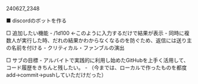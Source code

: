 240627_2348

■ discordのボットを作る

□ 追加したい機能
    - /1d100 ←このように入力するだけで結果が表示
    - 同時に複数人が実行した時、だれの結果かわからなくなるのを防ぐため、返信には送り主の名前を付ける
    - クリティカル・ファンブルの演出

□ サブの目標
    - アルバイトで実践的に利用し始めたGitHubを上手く活用して、コード履歴をきちんと残したい。
    - （今までは、ローカルで作ったものを都度add→commit→pushしていただけだった）
